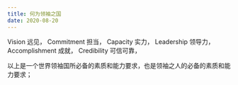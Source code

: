 ```yaml
---
title: 何为领袖之国
date: 2020-08-20
---
```


Vision 远见，
Commitment 担当，
Capacity 实力，
Leadership 领导力，
Accomplishment 成就，
Credibility 可信可靠，

以上是一个世界领袖国所必备的素质和能力要求，也是领袖之人的必备的素质和能力要求；


